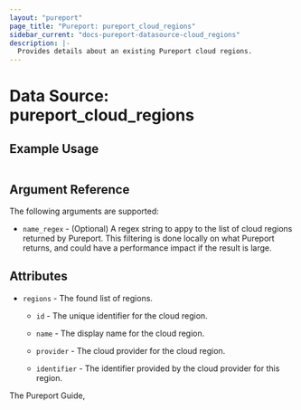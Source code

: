 ```yaml
---
layout: "pureport"
page_title: "Pureport: pureport_cloud_regions"
sidebar_current: "docs-pureport-datasource-cloud_regions"
description: |-
  Provides details about an existing Pureport cloud regions.
---
```


# Data Source: pureport\_cloud\_regions

## Example Usage

```hcl
```

## Argument Reference

The following arguments are supported:

* `name_regex` - (Optional) A regex string to appy to the list of cloud regions returned by Pureport. This
  filtering is done locally on what Pureport returns, and could have a performance impact if the
  result is large.

## Attributes

* `regions` - The found list of regions.

    * `id` - The unique identifier for the cloud region.

    * `name` - The display name for the cloud region.

    * `provider` - The cloud provider for the cloud region.

    * `identifier` - The identifier provided by the cloud provider for this region.

The Pureport Guide, []()
